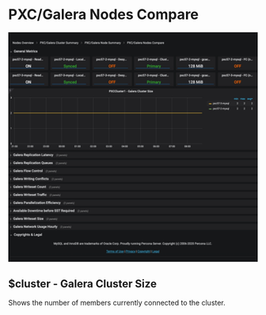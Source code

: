 # PXC/Galera Nodes Compare

![!image](../../images/PMM_PXC_Galera_Nodes_Compare_full.jpg)

## $cluster - Galera Cluster Size

Shows the number of members currently connected to the cluster.
